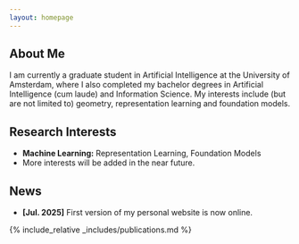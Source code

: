 ```yaml
---
layout: homepage
---
```


## About Me

I am currently a graduate student in Artificial Intelligence at the University of Amsterdam, where I also completed my bachelor degrees in Artificial Intelligence (cum laude) and Information Science.
My interests include (but are not limited to) geometry, representation learning and foundation models.


## Research Interests

- **Machine Learning:** Representation Learning, Foundation Models
- More interests will be added in the near future.


## News

- **[Jul. 2025]** First version of my personal website is now online.

{% include_relative _includes/publications.md %}

<!-- {% include_relative _includes/services.md %} -->

